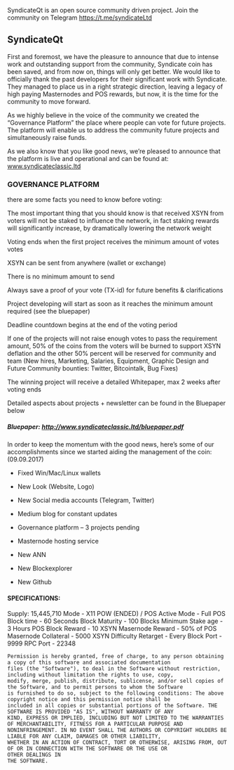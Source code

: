 ﻿SyndicateQt is an open source community driven project.
Join the community on Telegram https://t.me/syndicateLtd

## SyndicateQt

First and foremost, we have the pleasure to announce that due to intense work and outstanding support from the community, Syndicate coin has been saved, and from now on, things will only get better.
We would like to officially thank the past developers for their significant work with Syndicate. 
They managed to place us in a right strategic direction, leaving a legacy of high paying Masternodes and POS rewards, but now, it is the time for the community to move forward.


As we highly believe in the voice of the community we created the “Governance Platform” the place where people can vote for future projects. The platform will enable us to address the community future projects and simultaneously raise funds. 

As we also know that you like good news, we’re pleased to announce that the platform is live and operational and can be found at: www.syndicateclassic.ltd


### GOVERNANCE PLATFORM 

there are some facts you need to know before voting: 

The most important thing that you should know is that received XSYN from voters will not be staked to influence the network, in fact staking rewards will 
significantly increase, by dramatically lowering the network weight

Voting ends when the first project receives the minimum amount of votes votes

XSYN can be sent from anywhere (wallet or exchange)

There is no minimum amount to send

Always save a proof of your vote (TX-id) for future benefits & clarifications

Project developing will start as soon as it reaches the minimum amount required (see the bluepaper)

Deadline countdown begins at the end of the voting period

If one of the projects will not raise enough votes to pass the requirement amount, 50% of the coins from the voters will be burned to support XSYN deflation and the other 50% percent will be reserved for community and team (New hires, Marketing, Salaries, Equipment, Graphic Design and Future Community bounties: Twitter, Bitcointalk, Bug Fixes)

The winning project will receive a detailed Whitepaper, max 2 weeks after voting ends

Detailed aspects about projects + newsletter can be found in the Bluepaper below


##### Bluepaper: http://www.syndicateclassic.ltd/bluepaper.pdf



In order to keep the momentum with the good news, here’s some of our accomplishments since we started aiding the management of the coin: (09.09.2017) 

- Fixed Win/Mac/Linux wallets

- New Look (Website, Logo)

- New Social media accounts (Telegram, Twitter)

- Medium blog for constant updates

- Governance platform – 3 projects pending

- Masternode hosting service

- New ANN

- New Blockexplorer

- New Github



#### SPECIFICATIONS:

Supply: 15,445,710
Mode - X11 POW (ENDED) / POS
Active Mode - Full POS
Block time   - 60 Seconds
Block Maturity - 100 Blocks
Minimum Stake age - 3 Hours
POS Block Reward - 10 XSYN
Masernode Reward - 50% of POS
Masernode Collateral   - 5000 XSYN
Difficulty Retarget - Every Block
Port - 9999
RPC Port - 22348
 
``` LICENSE: The MIT License (MIT) Copyright (c) 2014-2017 The Syndicate Developers, see LICENSE for additional detail 
Permission is hereby granted, free of charge, to any person obtaining a copy of this software and associated documentation 
files (the "Software"), to deal in the Software without restriction, including without limitation the rights to use, copy, 
modify, merge, publish, distribute, sublicense, and/or sell copies of the Software, and to permit persons to whom the Software 
is furnished to do so, subject to the following conditions: The above copyright notice and this permission notice shall be 
included in all copies or substantial portions of the Software. THE SOFTWARE IS PROVIDED "AS IS", WITHOUT WARRANTY OF ANY 
KIND, EXPRESS OR IMPLIED, INCLUDING BUT NOT LIMITED TO THE WARRANTIES OF MERCHANTABILITY, FITNESS FOR A PARTICULAR PURPOSE AND 
NONINFRINGEMENT. IN NO EVENT SHALL THE AUTHORS OR COPYRIGHT HOLDERS BE LIABLE FOR ANY CLAIM, DAMAGES OR OTHER LIABILITY, 
WHETHER IN AN ACTION OF CONTRACT, TORT OR OTHERWISE, ARISING FROM, OUT OF OR IN CONNECTION WITH THE SOFTWARE OR THE USE OR 
OTHER DEALINGS IN
THE SOFTWARE.

